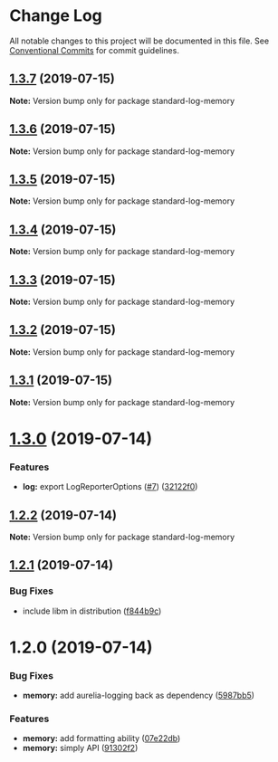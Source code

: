 # Change Log

All notable changes to this project will be documented in this file.
See [Conventional Commits](https://conventionalcommits.org) for commit guidelines.

## [1.3.7](https://github.com/unional/standard-log/compare/standard-log-memory@1.3.6...standard-log-memory@1.3.7) (2019-07-15)

**Note:** Version bump only for package standard-log-memory





## [1.3.6](https://github.com/unional/standard-log/compare/standard-log-memory@1.3.5...standard-log-memory@1.3.6) (2019-07-15)

**Note:** Version bump only for package standard-log-memory





## [1.3.5](https://github.com/unional/standard-log/compare/standard-log-memory@1.3.4...standard-log-memory@1.3.5) (2019-07-15)

**Note:** Version bump only for package standard-log-memory





## [1.3.4](https://github.com/unional/standard-log/compare/standard-log-memory@1.3.3...standard-log-memory@1.3.4) (2019-07-15)

**Note:** Version bump only for package standard-log-memory





## [1.3.3](https://github.com/unional/standard-log/compare/standard-log-memory@1.3.2...standard-log-memory@1.3.3) (2019-07-15)

**Note:** Version bump only for package standard-log-memory





## [1.3.2](https://github.com/unional/standard-log/compare/standard-log-memory@1.3.1...standard-log-memory@1.3.2) (2019-07-15)

**Note:** Version bump only for package standard-log-memory





## [1.3.1](https://github.com/unional/standard-log/compare/standard-log-memory@1.3.0...standard-log-memory@1.3.1) (2019-07-15)

**Note:** Version bump only for package standard-log-memory





# [1.3.0](https://github.com/unional/standard-log/compare/standard-log-memory@1.2.2...standard-log-memory@1.3.0) (2019-07-14)


### Features

* **log:** export LogReporterOptions ([#7](https://github.com/unional/standard-log/issues/7)) ([32122f0](https://github.com/unional/standard-log/commit/32122f0))





## [1.2.2](https://github.com/unional/standard-log/compare/standard-log-memory@1.2.1...standard-log-memory@1.2.2) (2019-07-14)

**Note:** Version bump only for package standard-log-memory





## [1.2.1](https://github.com/unional/standard-log/compare/standard-log-memory@1.2.0...standard-log-memory@1.2.1) (2019-07-14)


### Bug Fixes

* include libm in distribution ([f844b9c](https://github.com/unional/standard-log/commit/f844b9c))





# 1.2.0 (2019-07-14)


### Bug Fixes

* **memory:** add aurelia-logging back as dependency ([5987bb5](https://github.com/unional/standard-log/commit/5987bb5))

### Features

* **memory:** add formatting ability ([07e22db](https://github.com/unional/standard-log/commit/07e22db))
* **memory:** simply API ([91302f2](https://github.com/unional/standard-log/commit/91302f2))
